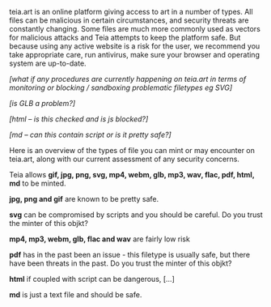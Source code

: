 teia.art is an online platform giving access to art in a number of types. All files can be malicious in certain circumstances, and security threats are constantly changing. Some files are much more commonly used as vectors for malicious attacks and Teia attempts to keep the platform safe. But because using any active website is a risk for the user, we recommend you take appropriate care, run antivirus, make sure your browser and operating system are up-to-date.

_[what if any procedures are currently happening on teia.art in terms of monitoring or blocking / sandboxing problematic filetypes eg SVG]_

_[is GLB a problem?]_

_[html – is this checked and is js blocked?]_

_[md – can this contain script or is it pretty safe?]_

Here is an overview of the types of file you can mint or may encounter on teia.art, along with our current assessment of any security concerns.

Teia allows **gif, jpg, png, svg, mp4, webm, glb, mp3, wav, flac, pdf, html, md** to be minted.


**jpg, png and gif** are known to be pretty safe.

**svg** can be compromised by scripts and you should be careful. Do you trust the minter of this objkt?

**mp4, mp3, webm, glb, flac and wav** are fairly low risk

**pdf** has in the past been an issue - this filetype is usually safe, but there have been threats in the past. Do you trust the minter of this objkt?

**html** if coupled with script can be dangerous, […]

**md** is just a text file and should be safe.
